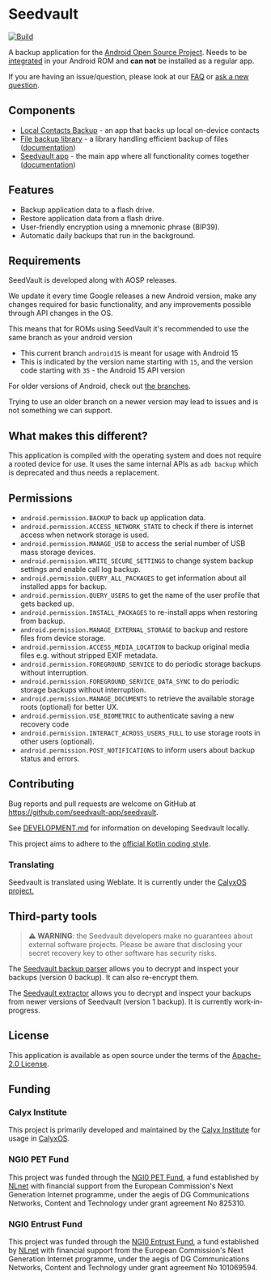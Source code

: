 # Seedvault
[![Build](https://github.com/seedvault-app/seedvault/actions/workflows/build.yml/badge.svg)](https://github.com/seedvault-app/seedvault/actions/workflows/build.yml)

A backup application for the [Android Open Source Project](https://source.android.com/).
Needs to be [integrated](https://github.com/seedvault-app/seedvault/wiki/ROM-Integration)
in your Android ROM and **can not** be installed as a regular app.

If you are having an issue/question,
please look at our [FAQ](https://github.com/seedvault-app/seedvault/wiki/FAQ)
or [ask a new question](https://github.com/seedvault-app/seedvault/discussions).

## Components

* [Local Contacts Backup](contactsbackup) - an app that backs up local on-device contacts
* [File backup library](storage) - a library handling efficient backup of files
  ([documentation](storage/doc/design.md))
* [Seedvault app](app) - the main app where all functionality comes together
  ([documentation](doc/README.md))

## Features
- Backup application data to a flash drive.
- Restore application data from a flash drive.
- User-friendly encryption using a mnemonic phrase (BIP39).
- Automatic daily backups that run in the background.

## Requirements

SeedVault is developed along with AOSP releases.

We update it every time Google releases a new Android version, 
make any changes required for basic functionality,
and any improvements possible through API changes in the OS.

This means that for ROMs using SeedVault it's recommended
to use the same branch as your android version

- This current branch `android15` is meant for usage with Android 15
- This is indicated by the version name starting with `15`,
  and the version code starting with `35` - the Android 15 API version

For older versions of Android,
check out [the branches](https://github.com/seedvault-app/seedvault/branches).

Trying to use an older branch on a newer version may lead to issues
and is not something we can support.

## What makes this different?

This application is compiled with the operating system and does not require a rooted device for use.
It uses the same internal APIs as `adb backup` which is deprecated and thus needs a replacement.

## Permissions
* `android.permission.BACKUP` to back up application data.
* `android.permission.ACCESS_NETWORK_STATE` to check if there is internet access when network storage is used.
* `android.permission.MANAGE_USB` to access the serial number of USB mass storage devices.
* `android.permission.WRITE_SECURE_SETTINGS` to change system backup settings and enable call log backup.
* `android.permission.QUERY_ALL_PACKAGES` to get information about all installed apps for backup.
* `android.permission.QUERY_USERS` to get the name of the user profile that gets backed up.
* `android.permission.INSTALL_PACKAGES` to re-install apps when restoring from backup.
* `android.permission.MANAGE_EXTERNAL_STORAGE` to backup and restore files from device storage.
* `android.permission.ACCESS_MEDIA_LOCATION` to backup original media files e.g. without stripped EXIF metadata.
* `android.permission.FOREGROUND_SERVICE` to do periodic storage backups without interruption.
* `android.permission.FOREGROUND_SERVICE_DATA_SYNC` to do periodic storage backups without interruption.
* `android.permission.MANAGE_DOCUMENTS` to retrieve the available storage roots (optional) for better UX.
* `android.permission.USE_BIOMETRIC` to authenticate saving a new recovery code
* `android.permission.INTERACT_ACROSS_USERS_FULL` to use storage roots in other users (optional).
* `android.permission.POST_NOTIFICATIONS` to inform users about backup status and errors.

## Contributing
Bug reports and pull requests are welcome on GitHub at https://github.com/seedvault-app/seedvault.

See [DEVELOPMENT.md](app/development/DEVELOPMENT.md) for information
on developing Seedvault locally.

This project aims to adhere to the
[official Kotlin coding style](https://developer.android.com/kotlin/style-guide).

### Translating
Seedvault is translated using Weblate. It is currently under the [CalyxOS project.](https://hosted.weblate.org/projects/calyxos/)

## Third-party tools

> **⚠ WARNING**: the Seedvault developers make no guarantees about external software projects.
> Please be aware that disclosing your secret recovery key to other software has security risks.

The [Seedvault backup parser](https://github.com/tlambertz/seedvault_backup_parser)
allows you to decrypt and inspect your backups (version 0 backup).
It can also re-encrypt them.

The [Seedvault extractor](https://github.com/jackwilsdon/seedvault-extractor)
allows you to decrypt and inspect your backups from newer versions of Seedvault (version 1 backup).
It is currently work-in-progress.

## License
This application is available as open source under the terms
of the [Apache-2.0 License](https://opensource.org/licenses/Apache-2.0).

## Funding

### Calyx Institute

This project is primarily developed and maintained by the [Calyx Institute](https://calyxinstitute.org/)
for usage in [CalyxOS](https://calyxos.org/).

### NGI0 PET Fund

This project was funded through the [NGI0 PET Fund](https://nlnet.nl/project/Seedvault/),
a fund established by [NLnet](https://nlnet.nl)
with financial support from the European Commission's Next Generation Internet programme,
under the aegis of DG Communications Networks, Content and Technology
under grant agreement No 825310.

### NGI0 Entrust Fund

This project was funded through the
[NGI0 Entrust Fund](https://nlnet.nl/project/SeedVault-Integrity/),
a fund established by [NLnet](https://nlnet.nl)
with financial support from the European Commission's Next Generation Internet programme,
under the aegis of DG Communications Networks, Content and Technology
under grant agreement No 101069594.
